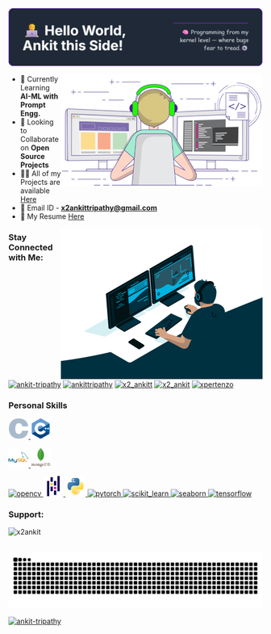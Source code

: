 <!-- Banner Centered -->
<p align="center">
  <img src="https://raw.githubusercontent.com/Ankit-Tripathy/Ankit-Tripathy/main/assets/banner.png" alt="Banner" />
</p>
<img align="right" alt="Coding" width="400" src="https://raw.githubusercontent.com/Ankit-Tripathy/Ankit-Tripathy/main/assets/coding.gif" />



- 🌱 Currently Learning **AI-ML with Prompt Engg.**
- 👯 Looking to Collaborate on **Open Source Projects**
- 👨‍💻 All of my Projects are available [Here](Updating)
- 📧 Email ID - **x2ankittripathy@gmail.com**
- 📄 My Resume [Here](Updating)

<img align="right" alt="Coding" width="400" src="https://raw.githubusercontent.com/Ankit-Tripathy/Ankit-Tripathy/main/assets/coding2.gif" />
<h3 align="left">Stay Connected with Me:</h3>
<p align="left">
<a href="https://linkedin.com/in/ankit-tripathy" target="blank"><img align="center" src="https://raw.githubusercontent.com/rahuldkjain/github-profile-readme-generator/master/src/images/icons/Social/linked-in-alt.svg" alt="ankit-tripathy" height="30" width="40" /></a>
<a href="https://www.leetcode.com/ankittripathy" target="blank"><img align="center" src="https://raw.githubusercontent.com/rahuldkjain/github-profile-readme-generator/master/src/images/icons/Social/leet-code.svg" alt="ankittripathy" height="30" width="40" /></a>
<a href="https://twitter.com/x2_ankitt" target="blank"><img align="center" src="https://img.freepik.com/free-vector/new-2023-twitter-logo-x-icon-design_1017-45418.jpg?t=st=1749232347~exp=1749235947~hmac=128638ad94078168df1d22aa72a9f308e8b46866c92f9c766a39c8b7f573e069&w=1380" alt="x2_ankitt" height="30" width="40" /></a>
<a href="https://instagram.com/x2_ankit" target="blank"><img align="center" src="https://raw.githubusercontent.com/rahuldkjain/github-profile-readme-generator/master/src/images/icons/Social/instagram.svg" alt="x2_ankit" height="30" width="40" /></a>
<a href="https://www.youtube.com/@XpertenzoYT" target="blank"><img align="center" src="https://raw.githubusercontent.com/rahuldkjain/github-profile-readme-generator/master/src/images/icons/Social/youtube.svg" alt="xpertenzo" height="30" width="40" /></a>

</p>

<h3 align="left">Personal Skills</h3>
<p align="left"> <a href="https://www.cprogramming.com/" target="_blank" rel="noreferrer"> <img src="https://raw.githubusercontent.com/devicons/devicon/master/icons/c/c-original.svg" alt="c" width="40" height="40"/> </a> <a href="https://www.w3schools.com/cpp/" target="_blank" rel="noreferrer"> <img src="https://raw.githubusercontent.com/devicons/devicon/master/icons/cplusplus/cplusplus-original.svg" alt="cplusplus" width="40" height="40"/> </a> 

<a href="https://www.mysql.com/" target="_blank" rel="noreferrer"> <img src="https://raw.githubusercontent.com/devicons/devicon/master/icons/mysql/mysql-original-wordmark.svg" alt="mysql" width="40" height="40"/> </a> <a href="https://www.mongodb.com/" target="_blank" rel="noreferrer"> <img src="https://raw.githubusercontent.com/devicons/devicon/master/icons/mongodb/mongodb-original-wordmark.svg" alt="mongodb" width="40" height="40"/> </a>

<a href="https://opencv.org/" target="_blank" rel="noreferrer"> <img src="https://www.vectorlogo.zone/logos/opencv/opencv-icon.svg" alt="opencv" width="40" height="40"/> </a> <a href="https://pandas.pydata.org/" target="_blank" rel="noreferrer"> <img src="https://raw.githubusercontent.com/devicons/devicon/2ae2a900d2f041da66e950e4d48052658d850630/icons/pandas/pandas-original.svg" alt="pandas" width="40" height="40"/> </a> <a href="https://www.python.org" target="_blank" rel="noreferrer"> <img src="https://raw.githubusercontent.com/devicons/devicon/master/icons/python/python-original.svg" alt="python" width="40" height="40"/> </a> <a href="https://pytorch.org/" target="_blank" rel="noreferrer"> <img src="https://www.vectorlogo.zone/logos/pytorch/pytorch-icon.svg" alt="pytorch" width="40" height="40"/> </a> <a href="https://scikit-learn.org/" target="_blank" rel="noreferrer"> <img src="https://upload.wikimedia.org/wikipedia/commons/0/05/Scikit_learn_logo_small.svg" alt="scikit_learn" width="40" height="40"/> </a> <a href="https://seaborn.pydata.org/" target="_blank" rel="noreferrer"> <img src="https://seaborn.pydata.org/_images/logo-mark-lightbg.svg" alt="seaborn" width="40" height="40"/> </a> <a href="https://www.tensorflow.org" target="_blank" rel="noreferrer"> <img src="https://www.vectorlogo.zone/logos/tensorflow/tensorflow-icon.svg" alt="tensorflow" width="40" height="40"/> </a> </p>

<h3 align="left">Support:</h3>
<p><a href="https://www.buymeacoffee.com/x2ankit"> <img align="left" src="https://cdn.buymeacoffee.com/buttons/v2/default-yellow.png" height="50" width="210" alt="x2ankit" /></a></p><br><br>

<picture>
  <source media="(prefers-color-scheme: dark)" srcset="https://raw.githubusercontent.com/ankit-tripathy/ankit-tripathy/output/github-snake-dark.svg" />
  <source media="(prefers-color-scheme: light)" srcset="https://raw.githubusercontent.com/ankit-tripathy/ankit-tripathy/output/github-snake.svg" />
  <img alt="github-snake" src="https://raw.githubusercontent.com/ankit-tripathy/ankit-tripathy/output/github-snake.svg" />
</picture>
<p align="left"> <a href="https://github.com/ryo-ma/github-profile-trophy"><img src="https://github-profile-trophy.vercel.app/?username=ankit-tripathy" alt="ankit-tripathy" /></a> </p>
